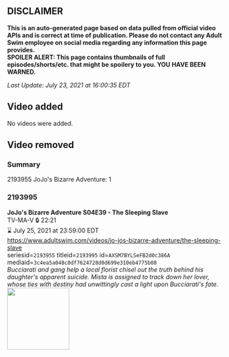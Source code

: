 ## DISCLAIMER
**This is an auto-generated page based on data pulled from official video APIs and is correct at time of publication. Please do not contact any Adult Swim employee on social media regarding any information this page provides.**  
**SPOILER ALERT: This page contains thumbnails of full episodes/shorts/etc. that might be spoilery to you. YOU HAVE BEEN WARNED.**  

_Last Update: July 23, 2021 at 16:00:35 EDT_
## Video added
No videos were added.  
## Video removed
### Summary
2193955 JoJo's Bizarre Adventure: 1  
### 2193995
**JoJo's Bizarre Adventure S04E39 - The Sleeping Slave**  
TV-MA-V 🔒 22:21  
⌛ July 25, 2021 at 23:59:00 EDT  
https://www.adultswim.com/videos/jo-jos-bizarre-adventure/the-sleeping-slave  
seriesid=`2193955` titleid=`2193995` id=`AXSM7BYLSeFB2d0c386A` mediaid=`3c4ea5a048c0df7624728d0d699e310eb4775b08`  
_Bucciarati and gang help a local florist chisel out the truth behind his daughter's apparent suicide. Mista is assigned to track down her lover, whose ties with destiny had unwittingly cast a light upon Bucciarati's fate._  
<a href="https://media.cdn.adultswim.com/uploads/20200914/thumbnails/2_20914101492-jojo_goldenwind_039.jpg"><img src="https://media.cdn.adultswim.com/uploads/20200914/thumbnails/2_20914101492-jojo_goldenwind_039.jpg" height="144px" /></a>
